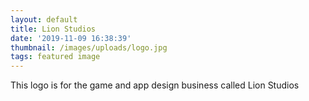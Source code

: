 ```yaml
---
layout: default
title: Lion Studios
date: '2019-11-09 16:38:39'
thumbnail: /images/uploads/logo.jpg
tags: featured image
---
```

This logo is for the game and app design business called Lion Studios
